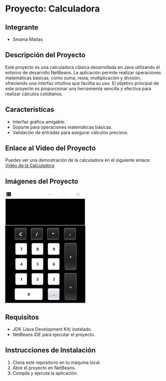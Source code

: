# Proyecto: Calculadora

## Integrante
- Smania Matías

## Descripción del Proyecto
Este proyecto es una calculadora clásica desarrollada en Java utilizando el entorno de desarrollo NetBeans. La aplicación permite realizar operaciones matemáticas básicas, como suma, resta, multiplicación y división, ofreciendo una interfaz intuitiva que facilita su uso. El objetivo principal de este proyecto es proporcionar una herramienta sencilla y efectiva para realizar cálculos cotidianos.

## Características
- Interfaz gráfica amigable.
- Soporte para operaciones matemáticas básicas.
- Validación de entradas para asegurar cálculos precisos.

## Enlace al Video del Proyecto
Puedes ver una demostración de la calculadora en el siguiente enlace: [Video de la Calculadora](https://youtube.com/shorts/ul-Ritzo0wk?si=iEzw-8FbNZPRzgMm)

## Imágenes del Proyecto
![Calculadora](https://github.com/SmaniaMatias20/Calculadora/blob/master/src/images/image.png)

## Requisitos
- JDK (Java Development Kit) instalado.
- NetBeans IDE para ejecutar el proyecto.

## Instrucciones de Instalación
1. Clona este repositorio en tu máquina local.
2. Abre el proyecto en NetBeans.
3. Compila y ejecuta la aplicación.
